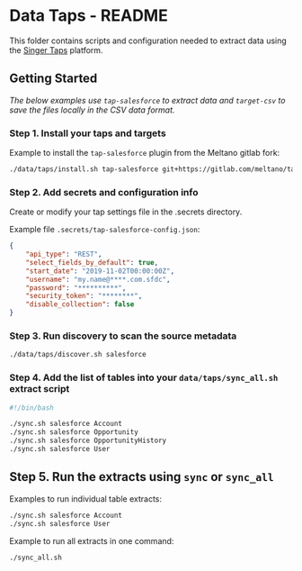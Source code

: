 # Data Taps - README

This folder contains scripts and configuration needed to extract data using the [Singer Taps](https://singer.io) platform.

## Getting Started

_The below examples use `tap-salesforce` to extract data and `target-csv` to save the files locally in the CSV data format._

### Step 1. Install your taps and targets

Example to install the `tap-salesforce` plugin from the Meltano gitlab fork:

```bash
./data/taps/install.sh tap-salesforce git+https://gitlab.com/meltano/tap-salesforce.git@master
```

### Step 2. Add secrets and configuration info

Create or modify your tap settings file in the .secrets directory.

Example file `.secrets/tap-salesforce-config.json`:

```json
{
    "api_type": "REST",
    "select_fields_by_default": true,
    "start_date": "2019-11-02T00:00:00Z",
    "username": "my.name@****.com.sfdc",
    "password": "**********",
    "security_token": "********",
    "disable_collection": false
}
```

### Step 3. Run discovery to scan the source metadata

```bash
./data/taps/discover.sh salesforce
```

### Step 4. Add the list of tables into your `data/taps/sync_all.sh` extract script

```bash
#!/bin/bash

./sync.sh salesforce Account
./sync.sh salesforce Opportunity
./sync.sh salesforce OpportunityHistory
./sync.sh salesforce User
```

## Step 5. Run the extracts using `sync` or `sync_all`

Examples to run individual table extracts:

```bash
./sync.sh salesforce Account
./sync.sh salesforce User
```

Example to run all extracts in one command:

```bash
./sync_all.sh
```
